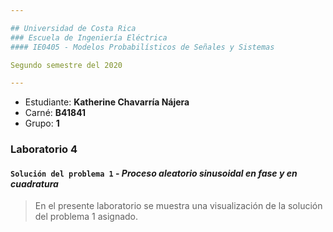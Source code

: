 ```yaml
---

## Universidad de Costa Rica
### Escuela de Ingeniería Eléctrica
#### IE0405 - Modelos Probabilísticos de Señales y Sistemas

Segundo semestre del 2020

---
```


* Estudiante: **Katherine Chavarría Nájera**
* Carné: **B41841**
* Grupo: **1**

### Laboratorio 4
#### `Solución del problema 1` - *Proceso aleatorio sinusoidal en fase y en cuadratura*

> En el presente laboratorio se muestra una visualización de la solución del problema 1 asignado. 
